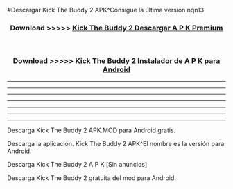 #Descargar Kick The Buddy 2  APK^Consigue la última versión nqn13



<div align="center">
<h3>Download >>>>> <a href="https://es-sites.web.app/?es= Kick The Buddy 2 ">Kick The Buddy 2  Descargar A P K Premium</a></h3><br>

<h3>Download >>>>> <a href="https://es-sites.web.app/?es= Kick The Buddy 2 ">Kick The Buddy 2  Instalador de A P K para Android</a></h3>
</div>


----------------------------------------------------------

----------------------------------------------------------

----------------------------------------------------------

----------------------------------------------------------

----------------------------------------------------------

----------------------------------------------------------

----------------------------------------------------------

Descarga Kick The Buddy 2  APK.MOD para Android gratis.

Descarga la aplicación. Kick The Buddy 2  APK^El nombre es la versión para Android.

Descarga Kick The Buddy 2  A P K [Sin anuncios]

Descarga Kick The Buddy 2  gratuita del mod para Android.


